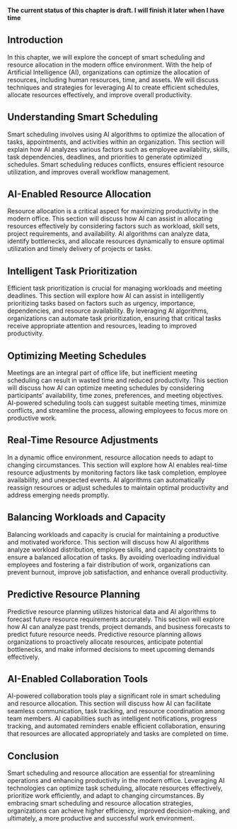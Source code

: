 **The current status of this chapter is draft. I will finish it later when I have time**

Introduction
------------

In this chapter, we will explore the concept of smart scheduling and resource allocation in the modern office environment. With the help of Artificial Intelligence (AI), organizations can optimize the allocation of resources, including human resources, time, and assets. We will discuss techniques and strategies for leveraging AI to create efficient schedules, allocate resources effectively, and improve overall productivity.

Understanding Smart Scheduling
------------------------------

Smart scheduling involves using AI algorithms to optimize the allocation of tasks, appointments, and activities within an organization. This section will explain how AI analyzes various factors such as employee availability, skills, task dependencies, deadlines, and priorities to generate optimized schedules. Smart scheduling reduces conflicts, ensures efficient resource utilization, and improves overall workflow management.

AI-Enabled Resource Allocation
------------------------------

Resource allocation is a critical aspect for maximizing productivity in the modern office. This section will discuss how AI can assist in allocating resources effectively by considering factors such as workload, skill sets, project requirements, and availability. AI algorithms can analyze data, identify bottlenecks, and allocate resources dynamically to ensure optimal utilization and timely delivery of projects or tasks.

Intelligent Task Prioritization
-------------------------------

Efficient task prioritization is crucial for managing workloads and meeting deadlines. This section will explore how AI can assist in intelligently prioritizing tasks based on factors such as urgency, importance, dependencies, and resource availability. By leveraging AI algorithms, organizations can automate task prioritization, ensuring that critical tasks receive appropriate attention and resources, leading to improved productivity.

Optimizing Meeting Schedules
----------------------------

Meetings are an integral part of office life, but inefficient meeting scheduling can result in wasted time and reduced productivity. This section will discuss how AI can optimize meeting schedules by considering participants' availability, time zones, preferences, and meeting objectives. AI-powered scheduling tools can suggest suitable meeting times, minimize conflicts, and streamline the process, allowing employees to focus more on productive work.

Real-Time Resource Adjustments
------------------------------

In a dynamic office environment, resource allocation needs to adapt to changing circumstances. This section will explore how AI enables real-time resource adjustments by monitoring factors like task completion, employee availability, and unexpected events. AI algorithms can automatically reassign resources or adjust schedules to maintain optimal productivity and address emerging needs promptly.

Balancing Workloads and Capacity
--------------------------------

Balancing workloads and capacity is crucial for maintaining a productive and motivated workforce. This section will discuss how AI algorithms analyze workload distribution, employee skills, and capacity constraints to ensure a balanced allocation of tasks. By avoiding overloading individual employees and fostering a fair distribution of work, organizations can prevent burnout, improve job satisfaction, and enhance overall productivity.

Predictive Resource Planning
----------------------------

Predictive resource planning utilizes historical data and AI algorithms to forecast future resource requirements accurately. This section will explore how AI can analyze past trends, project demands, and business forecasts to predict future resource needs. Predictive resource planning allows organizations to proactively allocate resources, anticipate potential bottlenecks, and make informed decisions to meet upcoming demands effectively.

AI-Enabled Collaboration Tools
------------------------------

AI-powered collaboration tools play a significant role in smart scheduling and resource allocation. This section will discuss how AI can facilitate seamless communication, task tracking, and resource coordination among team members. AI capabilities such as intelligent notifications, progress tracking, and automated reminders enable efficient collaboration, ensuring that resources are allocated appropriately and tasks are completed on time.

Conclusion
----------

Smart scheduling and resource allocation are essential for streamlining operations and enhancing productivity in the modern office. Leveraging AI technologies can optimize task scheduling, allocate resources effectively, prioritize work efficiently, and adapt to changing circumstances. By embracing smart scheduling and resource allocation strategies, organizations can achieve higher efficiency, improved decision-making, and ultimately, a more productive and successful work environment.
